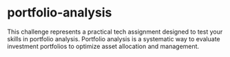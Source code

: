 # portfolio-analysis
This challenge represents a practical tech assignment designed to test your skills in portfolio analysis. Portfolio analysis is a systematic way to evaluate investment portfolios to optimize asset allocation and management.

